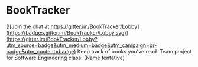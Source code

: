 # BookTracker

[![Join the chat at https://gitter.im/BookTracker/Lobby](https://badges.gitter.im/BookTracker/Lobby.svg)](https://gitter.im/BookTracker/Lobby?utm_source=badge&utm_medium=badge&utm_campaign=pr-badge&utm_content=badge)
Keep track of books you've read. Team project for Software Engineering class. (Name tentative)
